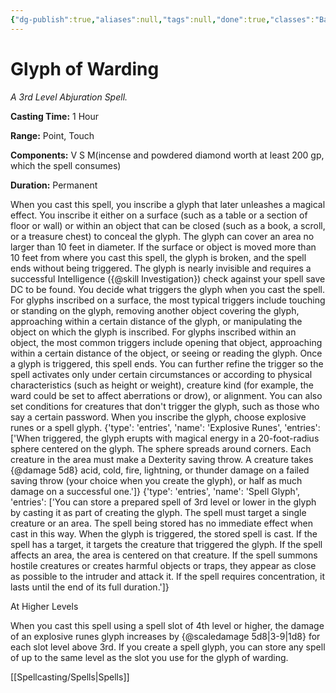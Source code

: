 ```yaml
---
{"dg-publish":true,"aliases":null,"tags":null,"done":true,"classes":"Bard, Cleric, Wizard, Artificer,","spellLevel":3,"school":"Abjuration","source":"PHB","permalink":"/spells/glyph-of-warding/","dgHomeLink":false,"dgPassFrontmatter":true}
---
```


# Glyph of Warding
*A 3rd Level Abjuration Spell.*

**Casting Time:** 1 Hour

**Range:** Point, Touch

**Components:** V S M(incense and powdered diamond worth at least 200 gp, which the spell consumes)

**Duration:** Permanent

When you cast this spell, you inscribe a glyph that later unleashes a magical effect. You inscribe it either on a surface (such as a table or a section of floor or wall) or within an object that can be closed (such as a book, a scroll, or a treasure chest) to conceal the glyph. The glyph can cover an area no larger than 10 feet in diameter. If the surface or object is moved more than 10 feet from where you cast this spell, the glyph is broken, and the spell ends without being triggered.
The glyph is nearly invisible and requires a successful Intelligence ({@skill Investigation}) check against your spell save DC to be found.
You decide what triggers the glyph when you cast the spell. For glyphs inscribed on a surface, the most typical triggers include touching or standing on the glyph, removing another object covering the glyph, approaching within a certain distance of the glyph, or manipulating the object on which the glyph is inscribed. For glyphs inscribed within an object, the most common triggers include opening that object, approaching within a certain distance of the object, or seeing or reading the glyph. Once a glyph is triggered, this spell ends.
You can further refine the trigger so the spell activates only under certain circumstances or according to physical characteristics (such as height or weight), creature kind (for example, the ward could be set to affect aberrations or drow), or alignment. You can also set conditions for creatures that don't trigger the glyph, such as those who say a certain password.
When you inscribe the glyph, choose explosive runes or a spell glyph.
{'type': 'entries', 'name': 'Explosive Runes', 'entries': ['When triggered, the glyph erupts with magical energy in a 20-foot-radius sphere centered on the glyph. The sphere spreads around corners. Each creature in the area must make a Dexterity saving throw. A creature takes {@damage 5d8} acid, cold, fire, lightning, or thunder damage on a failed saving throw (your choice when you create the glyph), or half as much damage on a successful one.']}
{'type': 'entries', 'name': 'Spell Glyph', 'entries': ['You can store a prepared spell of 3rd level or lower in the glyph by casting it as part of creating the glyph. The spell must target a single creature or an area. The spell being stored has no immediate effect when cast in this way. When the glyph is triggered, the stored spell is cast. If the spell has a target, it targets the creature that triggered the glyph. If the spell affects an area, the area is centered on that creature. If the spell summons hostile creatures or creates harmful objects or traps, they appear as close as possible to the intruder and attack it. If the spell requires concentration, it lasts until the end of its full duration.']}

At Higher Levels

When you cast this spell using a spell slot of 4th level or higher, the damage of an explosive runes glyph increases by {@scaledamage 5d8|3-9|1d8} for each slot level above 3rd. If you create a spell glyph, you can store any spell of up to the same level as the slot you use for the glyph of warding.

[[Spellcasting/Spells|Spells]]